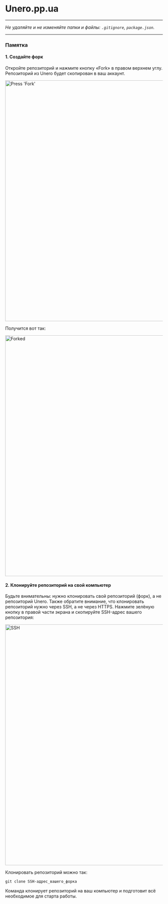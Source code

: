 # Unero.pp.ua
---

_Не удаляйте и не изменяйте папки и файлы:_
_`.gitignore`, `package.json`._

---

### Памятка

#### 1. Создайте форк

Откройте репозиторий и нажмите кнопку «Fork» в правом верхнем углу. Репозиторий из Unero будет скопирован в ваш аккаунт.

<img width="769" alt="Press 'Fork'" src="https://user-images.githubusercontent.com/51367582/94698077-9dcac000-0341-11eb-9bc7-36cb87cd03e6.jpg">

Получится вот так:

<img width="769" alt="Forked" src="https://user-images.githubusercontent.com/51367582/94697622-14b38900-0341-11eb-8de9-4a629126b734.jpg">

#### 2. Клонируйте репозиторий на свой компьютер

Будьте внимательны: нужно клонировать свой репозиторий (форк), а не репозиторий Unero. Также обратите внимание, что клонировать репозиторий нужно через SSH, а не через HTTPS. Нажмите зелёную кнопку в правой части экрана и скопируйте SSH-адрес вашего репозитория:

<img width="769" alt="SSH" src="https://user-images.githubusercontent.com/51367582/94698560-1c276200-0342-11eb-8466-8bdeec5f54fa.jpg">

Клонировать репозиторий можно так:

```
git clone SSH-адрес_вашего_форка
```

Команда клонирует репозиторий на ваш компьютер и подготовит всё необходимое для старта работы.

